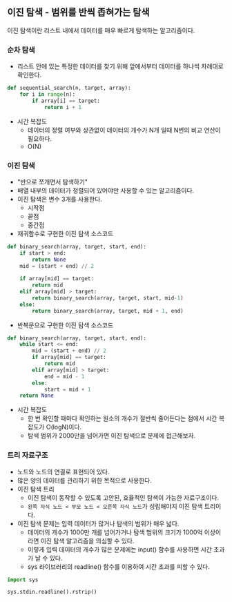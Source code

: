 ## 이진 탐색 - 범위를 반씩 좁혀가는 탐색
이진 탐색이란 리스트 내에서 데이터를 매우 빠르게 탐색하는 알고리즘이다.

### 순차 탐색
- 리스트 안에 있는 특정한 데이터를 찾기 위해 앞에서부터 데이터를 하나씩 차례대로 확인한다.
```python
def sequential_search(n, target, array):
    for i in range(n):
        if array[i] == target:
            return i + 1
```
- 시간 복잡도
  - 데이터의 정렬 여부와 상관없이 데이터의 개수가 N개 일때 N번의 비교 연산이 필요하다.
  - O(N)

### 이진 탐색
- "반으로 쪼개면서 탐색하기"
- 배열 내부의 데이터가 정렬되어 있어야만 사용할 수 있는 알고리즘이다.
- 이진 탐색은 변수 3개를 사용한다.
  - 시작점
  - 끝점
  - 중간점
- 재귀함수로 구현한 이진 탐색 소스코드
```python
def binary_search(array, target, start, end):
    if start > end:
        return None
    mid = (start + end) // 2
    
    if array[mid] == target:
        return mid
    elif array[mid] > target:
        return binary_search(array, target, start, mid-1)
    else:
        return binary_search(array, target, mid + 1, end)
```
- 반복문으로 구현한 이진 탐색 소스코드
```python
def binary_search(array, target, start, end):
    while start <= end:
        mid = (start + end) // 2
        if array[mid] == target:
            return mid
        elif array[mid] > target:
            end = mid - 1
        else:
            start = mid + 1
    return None
```
- 시간 복잡도
  - 한 번 확인할 때마다 확인하는 원소의 개수가 절반씩 줄어든다는 점에서 시간 복잡도가 O(logN)이다.
  - 탐색 범위가 2000만을 넘어가면 이진 탐색으로 문제에 접근해보자.

### 트리 자료구조
- 노드와 노드의 연결로 표현되어 있다.
- 많은 양의 데이터를 관리하기 위한 목적으로 사용한다.
- 이진 탐색 트리
  - 이진 탐색이 동작할 수 있도록 고안된, 효율적인 탐색이 가능한 자료구조이다.
  - `왼쪽 자식 노드 < 부모 노드 < 오른쪽 자식 노드`가 성립해야지 이진 탐색 트리이다.
- 이진 탐색 문제는 입력 데이터가 많거나 탐색의 범위가 매우 넓다.
  - 데이터의 개수가 1000만 개를 넘어가거나 탐색 범위의 크기가 1000억 이상이라면 이진 탐색 알고리즘을 의심할 수 있다.
  - 이렇게 입력 데이터의 개수가 많은 문제에는 input() 함수를 사용하면 시간 초과가 날 수 있다.
  - sys 라이브러리의 readline() 함수를 이용하여 시간 초과를 피할 수 있다.
```python
import sys

sys.stdin.readline().rstrip()
```
